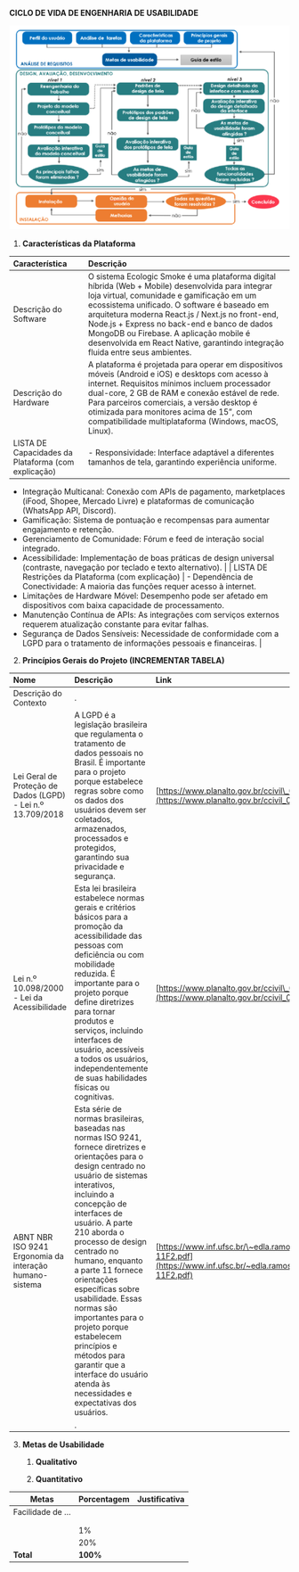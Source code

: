 **CICLO DE VIDA DE ENGENHARIA DE USABILIDADE**

![Ciclo de vida](imagens/ciclo_de_vida.png)

1. **Características da Plataforma**  
   

| Característica | Descrição |
| :---- | :---- |
| Descrição do Software | O sistema Ecologic Smoke é uma plataforma digital híbrida (Web + Mobile) desenvolvida para integrar loja virtual, comunidade e gamificação em um ecossistema unificado. O software é baseado em arquitetura moderna React.js / Next.js no front-end, Node.js + Express no back-end e banco de dados MongoDB ou Firebase. A aplicação mobile é desenvolvida em React Native, garantindo integração fluida entre seus ambientes. |
| Descrição do Hardware | A plataforma é projetada para operar em dispositivos móveis (Android e iOS) e desktops com acesso à internet. Requisitos mínimos incluem processador dual-core, 2 GB de RAM e conexão estável de rede. Para parceiros comerciais, a versão desktop é otimizada para monitores acima de 15”, com compatibilidade multiplataforma (Windows, macOS, Linux). |
| LISTA DE Capacidades da Plataforma (com explicação) | - Responsividade: Interface adaptável a diferentes tamanhos de tela, garantindo experiência uniforme.
- Integração Multicanal: Conexão com APIs de pagamento, marketplaces (iFood, Shopee, Mercado Livre) e plataformas de comunicação (WhatsApp API, Discord).
- Gamificação: Sistema de pontuação e recompensas para aumentar engajamento e retenção.
- Gerenciamento de Comunidade: Fórum e feed de interação social integrado.
- Acessibilidade: Implementação de boas práticas de design universal (contraste, navegação por teclado e texto alternativo). |
| LISTA DE Restrições da Plataforma (com explicação) | - Dependência de Conectividade: A maioria das funções requer acesso à internet.
- Limitações de Hardware Móvel: Desempenho pode ser afetado em dispositivos com baixa capacidade de processamento.
- Manutenção Contínua de APIs: As integrações com serviços externos requerem atualização constante para evitar falhas.
- Segurança de Dados Sensíveis: Necessidade de conformidade com a LGPD para o tratamento de informações pessoais e financeiras. |

2. **Princípios Gerais do Projeto (INCREMENTAR TABELA)**     

| Nome | Descrição | Link |
| :---- | :---- | :---- |
| Descrição do Contexto | .  |  |
| Lei Geral de Proteção de Dados (LGPD) \- Lei n.º 13.709/2018 | A LGPD é a legislação brasileira que regulamenta o tratamento de dados pessoais no Brasil. É importante para o projeto porque estabelece regras sobre como os dados dos usuários devem ser coletados, armazenados, processados e protegidos, garantindo sua privacidade e segurança. | [https://www.planalto.gov.br/ccivil\_03/\_ato2015-2018/2018/lei/l13709.htm](https://www.planalto.gov.br/ccivil_03/_ato2015-2018/2018/lei/l13709.htm) |
| Lei n.º 10.098/2000 \- Lei da Acessibilidade |  Esta lei brasileira estabelece normas gerais e critérios básicos para a promoção da acessibilidade das pessoas com deficiência ou com mobilidade reduzida. É importante para o projeto porque define diretrizes para tornar produtos e serviços, incluindo interfaces de usuário, acessíveis a todos os usuários, independentemente de suas habilidades físicas ou cognitivas. | [https://www.planalto.gov.br/ccivil\_03/leis/l10098.htm](https://www.planalto.gov.br/ccivil_03/leis/l10098.htm) |
| ABNT NBR ISO 9241 Ergonomia da interação humano-sistema |  Esta série de normas brasileiras, baseadas nas normas ISO 9241, fornece diretrizes e orientações para o design centrado no usuário de sistemas interativos, incluindo a concepção de interfaces de usuário. A parte 210 aborda o processo de design centrado no humano, enquanto a parte 11 fornece orientações específicas sobre usabilidade. Essas normas são importantes para o projeto porque estabelecem princípios e métodos para garantir que a interface do usuário atenda às necessidades e expectativas dos usuários. | [https://www.inf.ufsc.br/\~edla.ramos/ine5624/\_Walter/Normas/Parte%2011/iso9241-11F2.pdf](https://www.inf.ufsc.br/~edla.ramos/ine5624/_Walter/Normas/Parte%2011/iso9241-11F2.pdf) |
|  | . |  |

   

3. **Metas de Usabilidade**

   1. **Qualitativo**

    


   2. **Quantitativo**  
    
| Metas | Porcentagem | Justificativa |
| ----- | :---- | :---- |
| Facilidade de … |  |  |
|  |  |  |
|  |  |  |
|  | 1% |  |
|  | 20% |  |
| **Total** | **100%** |  |
